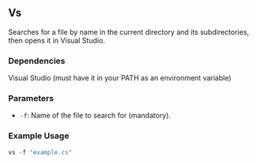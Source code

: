 ## Vs
Searches for a file by name in the current directory and its subdirectories, then opens it in Visual Studio.

### Dependencies
Visual Studio (must have it in your PATH as an environment variable)

### Parameters
- `-f`: Name of the file to search for (mandatory).

### Example Usage
```powershell
vs -f "example.cs"
```
